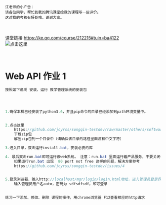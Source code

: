 ```
江老师的小广告：
请各位同学，帮忙到我的腾讯课堂给我的课程写一些评价。  
这对我的考核有好处哦，谢谢大家。
```

<br><br>
课堂链接 https://ke.qq.com/course/212215#tuin=ba4122
<br>
![点击这里](https://github.com/jcyrss/songqin-testdev/raw/master/pictures/rate.png "我的课堂")
<br><br><br>


# Web API 作业 1

```java
按照如下说明 安装、运行 教学管理系统的安装包




1.确保本机已经安装了python3.6，并且pip命令的目录已经添加到path环境变量中。
   

2.点击这里
    https://github.com/jcyrss/songqin-testdev/raw/master/others/softwares/restapi-teach.zip
    下载zip包
    解压zip包到一个目录中（请确保该目录的路径里面没有中文字符）

3.进入目录，双击运行install.bat，安装必要的库

4. 最后双击run.bat即可运行该web系统。 注意：run.bat 里面运行着产品服务，不要关闭该命令行窗口。
    如果运行run.bat 出现  80 port not free 这样的问题，解决方案参考 
    https://github.com/jcyrss/songqin-testdev/issues/4
    

5.登录浏览器，输入http://localhost/mgr/login/login.html地址，进入管理员登录界面。 
    输入管理员用户名auto，密码为 sdfsdfsdf，即可登录
    

练习一下添加、修改、删除 课程的操作，用chrome浏览器 F12查看相应的http请求

```
